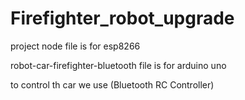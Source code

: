 # Firefighter_robot_upgrade

project node file is for esp8266

robot-car-firefighter-bluetooth file is for arduino uno

to control th car we use (Bluetooth RC Controller)
